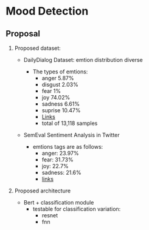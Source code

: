 # Mood Detection 

## Proposal

1. Proposed dataset: 
   - DailyDialog Dataset: emtion distribution diverse
     - The types of emtions:
       - anger 5.87%
       - disgust 2.03%
       - fear 1%
       - joy 74.02%
       - sadness 6.61%
       - suprise 10.47%
       - [Links](https://www.aclweb.org/anthology/I17-1099.pdf)
       - total of 13,118 samples

   - SemEval Sentiment Analysis in Twitter
     - emtions tags are as follows:
       - anger: 23.97%
       - fear: 31.73%
       - joy: 22.7%
       - sadness: 21.6%
       - [links](http://saifmohammad.com/WebPages/TweetEmotionIntensity-dataviz.html)

2. Proposed architecture
   - Bert + classification module
     - testable for classification variation:
       - resnet
       - fnn